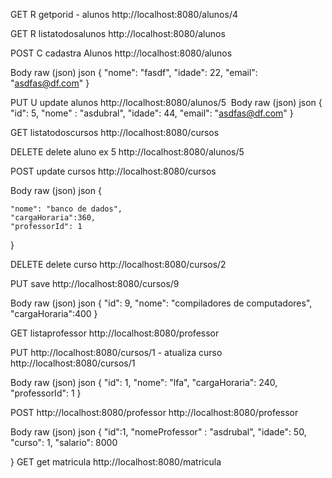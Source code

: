GET
R getporid - alunos
http://localhost:8080/alunos/4
﻿

GET
R listatodosalunos
http://localhost:8080/alunos
﻿

POST
C cadastra Alunos
http://localhost:8080/alunos
﻿

Body
raw (json)
json
{
    "nome": "fasdf",
    "idade": 22,
    "email": "asdfas@df.com"
}

PUT
U update alunos
http://localhost:8080/alunos/5
﻿
Body
raw (json)
json
{
    "id": 5,
    "nome" : "asdubral",
    "idade": 44,
    "email": "asdfas@df.com"
}

GET
listatodoscursos
http://localhost:8080/cursos
﻿

DELETE
delete aluno ex 5
http://localhost:8080/alunos/5
﻿

POST
update cursos
http://localhost:8080/cursos
﻿

Body
raw (json)
json
{


    "nome": "banco de dados",
    "cargaHoraria":360,
    "professorId": 1
}

DELETE
delete curso
http://localhost:8080/cursos/2
﻿

PUT
save
http://localhost:8080/cursos/9
﻿

Body
raw (json)
json
{
    "id": 9,
    "nome": "compiladores de computadores",
    "cargaHoraria":400
}

GET
listaprofessor
http://localhost:8080/professor
﻿

PUT
http://localhost:8080/cursos/1 - atualiza curso
http://localhost:8080/cursos/1
﻿

Body
raw (json)
json
{
        "id": 1,
        "nome": "lfa",
        "cargaHoraria": 240,
        "professorId": 1
}

POST
http://localhost:8080/professor
http://localhost:8080/professor
﻿

Body
raw (json)
json
{
    "id":1,
    "nomeProfessor" : "asdrubal",
    "idade": 50,
    "curso": 1,
    "salario": 8000

}
GET
get matricula
http://localhost:8080/matricula
